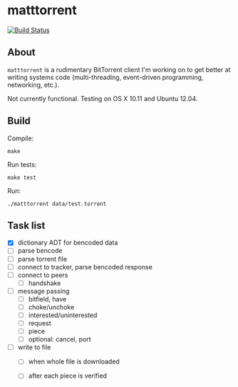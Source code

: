 # matttorrent

[![Build
Status](https://travis-ci.org/westrik/matttorrent.svg?branch=master)](https://travis-ci.org/westrik/matttorrent)

## About

`matttorrent` is a rudimentary BitTorrent client I'm working on to get better at 
writing systems code (multi-threading, event-driven programming, networking,
etc.).

Not currently functional.
Testing on OS X 10.11 and Ubuntu 12.04.


## Build

Compile:
````
make
````

Run tests:
````
make test
````

Run:
````
./matttorrent data/test.torrent
````


## Task list

- [x] dictionary ADT for bencoded data
- [ ] parse bencode
- [ ] parse torrent file
- [ ] connect to tracker, parse bencoded response
- [ ] connect to peers
  - [ ] handshake 
- [ ] message passing
  - [ ] bitfield, have
  - [ ] choke/unchoke
  - [ ] interested/uninterested
  - [ ] request
  - [ ] piece
  - [ ] optional: cancel, port
- [ ] write to file
  - [ ] when whole file is downloaded
  - [ ] after each piece is verified

